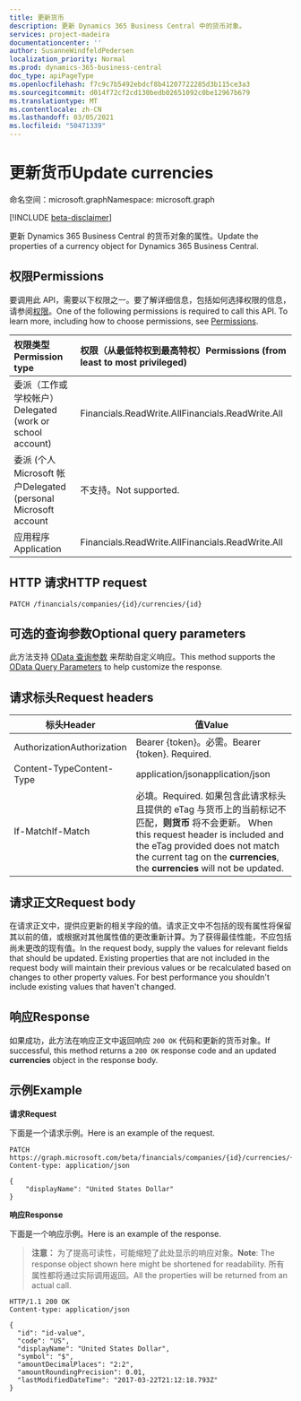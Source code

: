 ```yaml
---
title: 更新货币
description: 更新 Dynamics 365 Business Central 中的货币对象。
services: project-madeira
documentationcenter: ''
author: SusanneWindfeldPedersen
localization_priority: Normal
ms.prod: dynamics-365-business-central
doc_type: apiPageType
ms.openlocfilehash: f7c9c7b5492ebdcf8b41207722285d3b115ce3a3
ms.sourcegitcommit: d014f72cf2cd130bedb02651092c0be12967b679
ms.translationtype: MT
ms.contentlocale: zh-CN
ms.lasthandoff: 03/05/2021
ms.locfileid: "50471339"
---
```

# <a name="update-currencies"></a><span data-ttu-id="3108d-103">更新货币</span><span class="sxs-lookup"><span data-stu-id="3108d-103">Update currencies</span></span>

<span data-ttu-id="3108d-104">命名空间：microsoft.graph</span><span class="sxs-lookup"><span data-stu-id="3108d-104">Namespace: microsoft.graph</span></span>

[!INCLUDE [beta-disclaimer](../../includes/beta-disclaimer.md)]

<span data-ttu-id="3108d-105">更新 Dynamics 365 Business Central 的货币对象的属性。</span><span class="sxs-lookup"><span data-stu-id="3108d-105">Update the properties of a currency object for Dynamics 365 Business Central.</span></span>

## <a name="permissions"></a><span data-ttu-id="3108d-106">权限</span><span class="sxs-lookup"><span data-stu-id="3108d-106">Permissions</span></span>
<span data-ttu-id="3108d-p101">要调用此 API，需要以下权限之一。要了解详细信息，包括如何选择权限的信息，请参阅[权限](/graph/permissions-reference)。</span><span class="sxs-lookup"><span data-stu-id="3108d-p101">One of the following permissions is required to call this API. To learn more, including how to choose permissions, see [Permissions](/graph/permissions-reference).</span></span>

|<span data-ttu-id="3108d-109">权限类型</span><span class="sxs-lookup"><span data-stu-id="3108d-109">Permission type</span></span> |<span data-ttu-id="3108d-110">权限（从最低特权到最高特权）</span><span class="sxs-lookup"><span data-stu-id="3108d-110">Permissions (from least to most privileged)</span></span>|
|:---------------|:------------------------------------------|
|<span data-ttu-id="3108d-111">委派（工作或学校帐户）</span><span class="sxs-lookup"><span data-stu-id="3108d-111">Delegated (work or school account)</span></span>|<span data-ttu-id="3108d-112">Financials.ReadWrite.All</span><span class="sxs-lookup"><span data-stu-id="3108d-112">Financials.ReadWrite.All</span></span> |
|<span data-ttu-id="3108d-113">委派 (个人 Microsoft 帐户</span><span class="sxs-lookup"><span data-stu-id="3108d-113">Delegated (personal Microsoft account</span></span>|<span data-ttu-id="3108d-114">不支持。</span><span class="sxs-lookup"><span data-stu-id="3108d-114">Not supported.</span></span>|
|<span data-ttu-id="3108d-115">应用程序</span><span class="sxs-lookup"><span data-stu-id="3108d-115">Application</span></span>|<span data-ttu-id="3108d-116">Financials.ReadWrite.All</span><span class="sxs-lookup"><span data-stu-id="3108d-116">Financials.ReadWrite.All</span></span>|

## <a name="http-request"></a><span data-ttu-id="3108d-117">HTTP 请求</span><span class="sxs-lookup"><span data-stu-id="3108d-117">HTTP request</span></span>
```
PATCH /financials/companies/{id}/currencies/{id}
```

## <a name="optional-query-parameters"></a><span data-ttu-id="3108d-118">可选的查询参数</span><span class="sxs-lookup"><span data-stu-id="3108d-118">Optional query parameters</span></span>
<span data-ttu-id="3108d-119">此方法支持 [OData 查询参数](/graph/query-parameters) 来帮助自定义响应。</span><span class="sxs-lookup"><span data-stu-id="3108d-119">This method supports the [OData Query Parameters](/graph/query-parameters) to help customize the response.</span></span>

## <a name="request-headers"></a><span data-ttu-id="3108d-120">请求标头</span><span class="sxs-lookup"><span data-stu-id="3108d-120">Request headers</span></span>
|<span data-ttu-id="3108d-121">标头</span><span class="sxs-lookup"><span data-stu-id="3108d-121">Header</span></span>       |<span data-ttu-id="3108d-122">值</span><span class="sxs-lookup"><span data-stu-id="3108d-122">Value</span></span>                    |
|-------------|-------------------------|
|<span data-ttu-id="3108d-123">Authorization</span><span class="sxs-lookup"><span data-stu-id="3108d-123">Authorization</span></span>|<span data-ttu-id="3108d-p102">Bearer {token}。必需。</span><span class="sxs-lookup"><span data-stu-id="3108d-p102">Bearer {token}. Required.</span></span>|
|<span data-ttu-id="3108d-126">Content-Type</span><span class="sxs-lookup"><span data-stu-id="3108d-126">Content-Type</span></span> |<span data-ttu-id="3108d-127">application/json</span><span class="sxs-lookup"><span data-stu-id="3108d-127">application/json</span></span>         |
|<span data-ttu-id="3108d-128">If-Match</span><span class="sxs-lookup"><span data-stu-id="3108d-128">If-Match</span></span>     |<span data-ttu-id="3108d-129">必填。</span><span class="sxs-lookup"><span data-stu-id="3108d-129">Required.</span></span> <span data-ttu-id="3108d-130">如果包含此请求标头且提供的 eTag 与货币上的当前标记不匹配，**则货币** 将不会更新。 </span><span class="sxs-lookup"><span data-stu-id="3108d-130">When this request header is included and the eTag provided does not match the current tag on the **currencies**, the **currencies** will not be updated.</span></span> |

## <a name="request-body"></a><span data-ttu-id="3108d-131">请求正文</span><span class="sxs-lookup"><span data-stu-id="3108d-131">Request body</span></span>
<span data-ttu-id="3108d-p104">在请求正文中，提供应更新的相关字段的值。请求正文中不包括的现有属性将保留其以前的值，或根据对其他属性值的更改重新计算。为了获得最佳性能，不应包括尚未更改的现有值。</span><span class="sxs-lookup"><span data-stu-id="3108d-p104">In the request body, supply the values for relevant fields that should be updated. Existing properties that are not included in the request body will maintain their previous values or be recalculated based on changes to other property values. For best performance you shouldn't include existing values that haven't changed.</span></span>

## <a name="response"></a><span data-ttu-id="3108d-135">响应</span><span class="sxs-lookup"><span data-stu-id="3108d-135">Response</span></span>
<span data-ttu-id="3108d-136">如果成功，此方法在响应正文中返回响应 `200 OK` 代码和更新的货币对象。</span><span class="sxs-lookup"><span data-stu-id="3108d-136">If successful, this method returns a `200 OK` response code and an updated **currencies** object in the response body.</span></span>

## <a name="example"></a><span data-ttu-id="3108d-137">示例</span><span class="sxs-lookup"><span data-stu-id="3108d-137">Example</span></span>

<span data-ttu-id="3108d-138">**请求**</span><span class="sxs-lookup"><span data-stu-id="3108d-138">**Request**</span></span>

<span data-ttu-id="3108d-139">下面是一个请求示例。</span><span class="sxs-lookup"><span data-stu-id="3108d-139">Here is an example of the request.</span></span>
```http
PATCH https://graph.microsoft.com/beta/financials/companies/{id}/currencies/{id}
Content-type: application/json

{
    "displayName": "United States Dollar"
}
```

<span data-ttu-id="3108d-140">**响应**</span><span class="sxs-lookup"><span data-stu-id="3108d-140">**Response**</span></span>

<span data-ttu-id="3108d-141">下面是一个响应示例。</span><span class="sxs-lookup"><span data-stu-id="3108d-141">Here is an example of the response.</span></span> 

> <span data-ttu-id="3108d-142">**注意：** 为了提高可读性，可能缩短了此处显示的响应对象。</span><span class="sxs-lookup"><span data-stu-id="3108d-142">**Note**: The response object shown here might be shortened for readability.</span></span> <span data-ttu-id="3108d-143">所有属性都将通过实际调用返回。</span><span class="sxs-lookup"><span data-stu-id="3108d-143">All the properties will be returned from an actual call.</span></span>

```http
HTTP/1.1 200 OK
Content-type: application/json

{
  "id": "id-value",
  "code": "US",
  "displayName": "United States Dollar",
  "symbol": "$",
  "amountDecimalPlaces": "2:2",
  "amountRoundingPrecision": 0.01,
  "lastModifiedDateTime": "2017-03-22T21:12:18.793Z"
}
```


